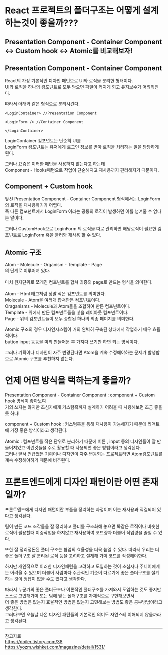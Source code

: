 # React 프로젝트의 폴더구조는 어떻게 설계하는것이 좋을까???

## Presentation Component - Container Component ↔ Custom hook ↔ Atomic를 비교해보자!

## Presentation Component - Container Component 

React의 가장 기본적인 디자인 패턴으로 UI와 로직을 분리한 형태이다. <br/>
UI와 로직을 하나의 컴포넌트로 모두 담으면 파일이 커지게 되고 유지보수가 어려워진다.<br/>

따라서 아래와 같은 형식으로 분리시킨다.<br/>

```
<LoginContainer> //Presentation Component

<LoginForm /> //Container Component

</LoginContainer>
```

LoginContainer 컴포넌트는 단순히 UI를<br/>
LoginForm 컴포넌트는 유저에게 로그인 정보를 받아 로직을 처리하는 일을 담당하게 된다.<br/>

그러나 요즘은 이러한 패턴을 사용하지 않는다고 하는데<br/>
Component - Hooks패턴으로 작업이 단순해지고 재사용까지 편리해지기 때문이다.<br/>

## Component + Custom hook

앞선 Presentation Component - Container Component 형식에서는 LoginForm 의 로직을 재사용하기가 어렵다. <br/>
즉 다른 컴포넌트에서 LoginForm 이라는 공통의 로직이 발생하면 이를 넘겨줄 수 없다는 말이다.<br/>

그러나 CustomHook으로 LoginForm 의 로직을 따로 관리하면 해당로직이 필요한 컴포넌트로 LoginForm 훅을 불러와 재사용 할 수 있다.<br/>

## Atomic 구조

Atom - Molecule - Organism - Template - Page<br/>
의 단계로 이루어져 있다.<br/>
<br/>
마치 원자단위로 쪼개진 컴포넌트를 합쳐 최종의 page로 만드는 형식을 의미한다.<br/>
<br/>
Atom - Html 태그처럼 정말 작은 컴포넌트를 의미한다.<br/>
Molecule - Atom을 여러개 합쳐만든 컴포넌트이다.<br/>
Oraganisms - Molecule과 Atom들을 조합하여 만든 컴포넌트이다.<br/>
Template - 위에서 만든 컴포넌트들을 넣을 레이아웃 컴포넌트이다.<br/>
Page -  위의 컴포넌트들이 모두 종합된 하나의 최종 페이지를 의미한다.<br/>

Atomic 구조의 경우 디자인시스템이 거의 완벽히 구축된 상태에서 작업하기 매우 효율적이다.<br/>
button input 등등을 미리 만들어둔 후 가져다 쓰기만 하면 되는 방식이다.<br/>

그러나 기획이나 디자인이 자주 변경된다면 Atom을 계속 수정해야하는 문제가 발생함으로 Atomic 구조를 추천하지 않는다.<br/>

# 언제 어떤 방식을 택하는게 좋을까?
Presentation Component - Container Component : component + Custom hook 방식이 좋아보여 <br/>
거의 쓰지는 않지만 초심자에게 커스텀훅까지 설계하기 어려울 때 사용해보면 조금 좋을 듯 하다!

component + Custom hook : 커스텀훅을 통해 재사용이 가능해지기 때문에 리액트에 가장 좋은 방식이라고 생각된다.<br/>

Atomic : 컴포넌트를 작은 단위로 분리하기 때문에 버튼 ,  input 등의 디자인들이 잘 만들어져있고 이런것들을 주로 활용할 때 사용되면 좋은 방법이라고 생각된다. <br/>
그러나 앞서 언급했든 기획이나 디자인이 자주 변동되는 프로젝트라면 Atom컴포넌트를 계속 수정해야하기 때문에 비추된다.<br/>

# 프론트엔드에게 디자인 패턴이란 어떤 존재일까?

프론트엔드에게 디자인 패턴이란 부품을 정리하는 과정이며 이는 재사용과 직결되어 있다고 생각된다.<br/>

팀이 만든 코드 조각들을 잘 정리하고 폴더를 구조화해 놓으면 똑같은 로직이나 비슷한 로직이 필용할때 이중작업을 하지않고 재사용하여 코드량과 더불어 작업량을 줄일 수 있다.<br/>

또한 잘 정리정돈된 폴더 구조는 협업의 효율성을 더욱 높일 수 있다. 따라서 우리는 더 좋은 폴더구조 잘 분리된 로직 등을 고려하고 설계해 가며 코드를 작성해야한다.<br/>

하지만 개인적으로 이러한 디자인패턴을 고려하고 도입하는 것이 초심자나 주니어에게는 어려울 수 있으며 더불어 사람마다 주관적인 기준이 다르기에 좋은 폴더구조를 설계하는 것이 정답이 없을 수도 있다고 생각한다.<br/>

따라서 누군가의 좋은 폴더구조나 이론적인 폴더구조를 가져와서 도입하는 것도 좋지만 스스로 고민해가며 또는 팀에 맞는 폴더구조를 자체적으로 구현해보면서 <br/>
더 좋은 방법은 없는지 효율적인 방법은 없는지 고민해보는 방법도 좋은 공부방법이라고 생각한다. <br/>
그러다보면 오늘날 나온 디자인 패턴들의 기본적인 의미도 자연스레 이해되지 않을까라고 생각된다.<br/>

***
참고자료<br/>
https://doiler.tistory.com/38<br/>
https://yozm.wishket.com/magazine/detail/1531/<br/>